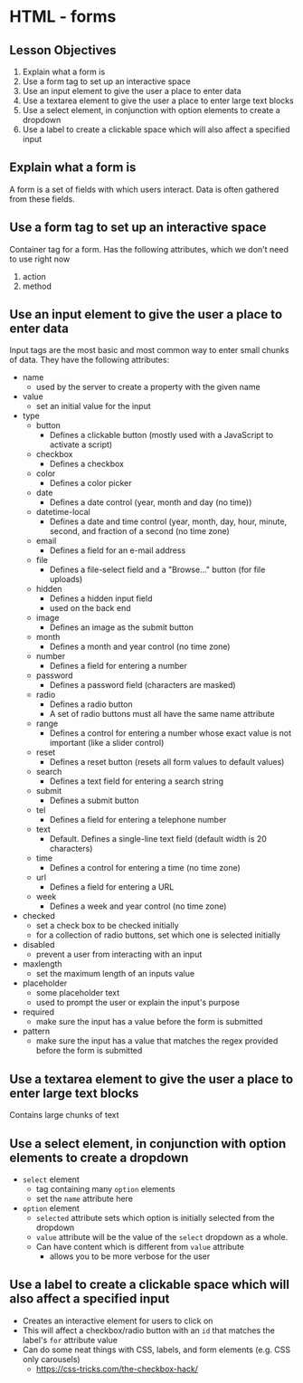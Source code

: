 # HTML - forms

## Lesson Objectives

1. Explain what a form is
1. Use a form tag to set up an interactive space
1. Use an input element to give the user a place to enter data
1. Use a textarea element to give the user a place to enter large text blocks
1. Use a select element, in conjunction with option elements to create a dropdown
1. Use a label to create a clickable space which will also affect a specified input

## Explain what a form is

A form is a set of fields with which users interact.  Data is often gathered from these fields.

## Use a form tag to set up an interactive space

Container tag for a form.  Has the following attributes, which we don't need to use right now

1. action
1. method

## Use an input element to give the user a place to enter data

Input tags are the most basic and most common way to enter small chunks of data.  They have the following attributes:

- name
	- used by the server to create a property with the given name
- value
	- set an initial value for the input
- type
	- button
		- Defines a clickable button (mostly used with a JavaScript to activate a script)
	- checkbox
		- Defines a checkbox
	- color
		- Defines a color picker
	- date
		- Defines a date control (year, month and day (no time))
	- datetime-local
		- Defines a date and time control (year, month, day, hour, minute, second, and fraction of a second (no time zone)
	- email
		- Defines a field for an e-mail address
	- file
		- Defines a file-select field and a "Browse..." button (for file uploads)
	- hidden
		- Defines a hidden input field
		- used on the back end
	- image
		- Defines an image as the submit button
	- month
		- Defines a month and year control (no time zone)
	- number
		- Defines a field for entering a number
	- password
		- Defines a password field (characters are masked)
	- radio
		- Defines a radio button
		- A set of radio buttons must all have the same name attribute
	- range
		- Defines a control for entering a number whose exact value is not important (like a slider control)
	- reset
		- Defines a reset button (resets all form values to default values)
	- search
		- Defines a text field for entering a search string
	- submit
		- Defines a submit button
	- tel
		- Defines a field for entering a telephone number
	- text
		- Default. Defines a single-line text field (default width is 20 characters)
	- time
		- Defines a control for entering a time (no time zone)
	- url
		- Defines a field for entering a URL
	- week
		- Defines a week and year control (no time zone)
- checked
	- set a check box to be checked initially
	- for a collection of radio buttons, set which one is selected initially
- disabled
	- prevent a user from interacting with an input
- maxlength
	- set the maximum length of an inputs value
- placeholder
	- some placeholder text
	- used to prompt the user or explain the input's purpose
- required
    - make sure the input has a value before the form is submitted
- pattern
    - make sure the input has a value that matches the regex provided before the form is submitted

## Use a textarea element to give the user a place to enter large text blocks

Contains large chunks of text

## Use a select element, in conjunction with option elements to create a dropdown

- `select` element
	- tag containing many `option` elements
	- set the `name` attribute here
- `option` element
	- `selected` attribute sets which option is initially selected from the dropdown
	- `value` attribute will be the value of the `select` dropdown as a whole.
	- Can have content which is different from `value` attribute
		- allows you to be more verbose for the user

## Use a label to create a clickable space which will also affect a specified input

- Creates an interactive element for users to click on
- This will affect a checkbox/radio button with an `id` that matches the label's `for` attribute value
- Can do some neat things with CSS, labels, and form elements (e.g. CSS only carousels)
	- https://css-tricks.com/the-checkbox-hack/
